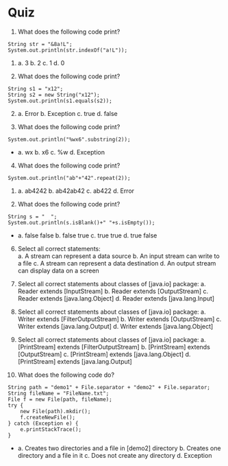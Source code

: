 
Quiz
================================

1.  What does the following code print?


```
String str = "&8a!L";
System.out.println(str.indexOf("a!L"));
```

1.  a.  3
    b.  2
    c.  1
    d.  0

2.  What does the following code print?


```
String s1 = "x12";
String s2 = new String("x12");
System.out.println(s1.equals(s2)); 
```

2.  a.  Error
    b.  Exception
    c.  true
    d.  false

3.  What does the following code print?


```
System.out.println("%wx6".substring(2));
```

-   a.  wx
    b.  x6
    c.  %w
    d.  Exception

4.  What does the following code print?


```
System.out.println("ab"+"42".repeat(2));
```

1.  a.  ab4242
    b.  ab42ab42
    c.  ab422
    d.  Error


5.  What does the following code print?


```
String s = "  ";
System.out.println(s.isBlank()+" "+s.isEmpty());
```

-   a.  false false
    b.  false true
    c.  true true
    d.  true false

6.  Select all correct statements:\
    a.  A stream can represent a data source
    b.  An input stream can write to a file
    c.  A stream can represent a data destination
    d.  An output stream can display data on a screen
7.  Select all correct statements about classes of [java.io]
    package:
    a.  Reader extends [InputStream]
    b.  Reader extends [OutputStream]
    c.  Reader extends [java.lang.Object]
    d.  Reader extends [java.lang.Input]
8.  Select all correct statements about classes
    of [java.io] package:
    a.  Writer extends [FilterOutputStream]
    b.  Writer extends [OutputStream]
    c.  Writer extends [java.lang.Output]
    d.  Writer extends [java.lang.Object]
9.  Select all correct statements about classes
    of [java.io] package:
    a.  [PrintStream] extends [FilterOutputStream]
    b.  [PrintStream] extends [OutputStream]
    c.  [PrintStream] extends [java.lang.Object]
    d.  [PrintStream] extends [java.lang.Output]


10. What does the following code do?


```
String path = "demo1" + File.separator + "demo2" + File.separator;
String fileName = "FileName.txt";
File f = new File(path, fileName);
try {
    new File(path).mkdir();
    f.createNewFile();
} catch (Exception e) {
    e.printStackTrace();
} 
```

-   a.  Creates two directories and a file in [demo2] directory
    b.  Creates one directory and a file in it
    c.  Does not create any directory
    d.  Exception
